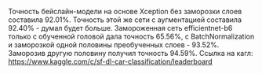 Точность бейслайн-модели на основе Xception без заморозки слоев составила 92.01%. 
Точность этой же сети с аугментацией составила 92.40% - думал будет больше. 
Замороженная сеть efficientnet-b6 только с обученной головой дала точность 65.56%, 
с BatchNormalization и заморозкой одной половины преобученных слоев - 93.52%. 
Заморозив другую половину получил точность 94.59%.
Ссылка на кагл: https://www.kaggle.com/c/sf-dl-car-classification/leaderboard
